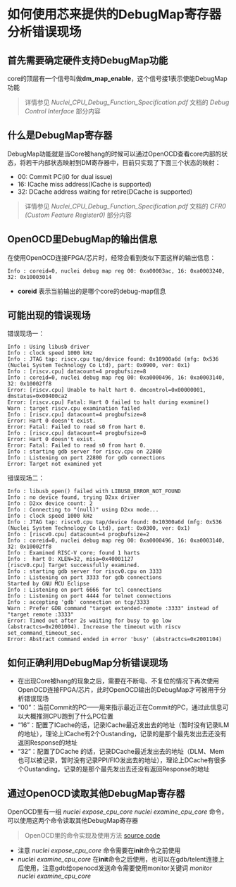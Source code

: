 # 如何使用芯来提供的DebugMap寄存器分析错误现场

## 首先需要确定硬件支持DebugMap功能

core的顶层有一个信号叫做**dm_map_enable**，这个信号接1表示使能DebugMap功能

> 详情参见 *Nuclei_CPU_Debug_Function_Specification.pdf* 文档的 *Debug Control Interface* 部分内容

## 什么是DebugMap寄存器

DebugMap功能就是当Core被hang的时候可以通过OpenOCD查看core内部的状态，将若干内部状态映射到DM寄存器中，目前只实现了下面三个状态的映射：

- 00: Commit PC(i0 for dual issue)
- 16: ICache miss address(ICache is supported)
- 32: DCache address waiting for retire(DCache is supported)

> 详情参见 *Nuclei_CPU_Debug_Function_Specification.pdf* 文档的 *CFR0 (Custom Feature Register0)* 部分内容

## OpenOCD里DebugMap的输出信息

在使用OpenOCD连接FPGA/芯片时，经常会看到类似下面这样的输出信息：

```
Info : coreid=0, nuclei debug map reg 00: 0xa00003ac, 16: 0xa0003240, 32: 0x10003014
```

- **coreid** 表示当前输出的是哪个core的debug-map信息

## 可能出现的错误现场

错误现场一：

```
Info : Using libusb driver
Info : clock speed 1000 kHz
Info : JTAG tap: riscv.cpu tap/device found: 0x10900a6d (mfg: 0x536 (Nuclei System Technology Co Ltd), part: 0x0900, ver: 0x1)
Info : [riscv.cpu] datacount=4 progbufsize=8
Info : coreid=0, nuclei debug map reg 00: 0xa0000496, 16: 0xa0003140, 32: 0x10002ff8
Error: [riscv.cpu] Unable to halt hart 0. dmcontrol=0x00000001, dmstatus=0x00400ca2
Error: [riscv.cpu] Fatal: Hart 0 failed to halt during examine()
Warn : target riscv.cpu examination failed
Info : [riscv.cpu] datacount=4 progbufsize=8
Error: Hart 0 doesn't exist.
Error: Fatal: Failed to read s0 from hart 0.
Info : [riscv.cpu] datacount=4 progbufsize=8
Error: Hart 0 doesn't exist.
Error: Fatal: Failed to read s0 from hart 0.
Info : starting gdb server for riscv.cpu on 22800
Info : Listening on port 22800 for gdb connections
Error: Target not examined yet
```

错误现场二：

```
Info : libusb_open() failed with LIBUSB_ERROR_NOT_FOUND
Info : no device found, trying D2xx driver
Info : D2xx device count: 2
Info : Connecting to "(null)" using D2xx mode...
Info : clock speed 1000 kHz
Info : JTAG tap: riscv0.cpu tap/device found: 0x10300a6d (mfg: 0x536 (Nuclei System Technology Co Ltd), part: 0x0300, ver: 0x1)
Info : [riscv0.cpu] datacount=4 progbufsize=2
Info : coreid=0, nuclei debug map reg 00: 0xa0000496, 16: 0xa0003140, 32: 0x10002ff8
Info : Examined RISC-V core; found 1 harts
Info :  hart 0: XLEN=32, misa=0x40001127
[riscv0.cpu] Target successfully examined.
Info : starting gdb server for riscv0.cpu on 3333
Info : Listening on port 3333 for gdb connections
Started by GNU MCU Eclipse
Info : Listening on port 6666 for tcl connections
Info : Listening on port 4444 for telnet connections
Info : accepting 'gdb' connection on tcp/3333
Warn : Prefer GDB command "target extended-remote :3333" instead of "target remote :3333"
Error: Timed out after 2s waiting for busy to go low (abstractcs=0x2001004). Increase the timeout with riscv set_command_timeout_sec.
Error: Abstract command ended in error 'busy' (abstractcs=0x2001104)
```

## 如何正确利用DebugMap分析错误现场

- 在出现Core被hang的现象之后，需要在不断电、不复位的情况下再次使用OpenOCD连接FPGA/芯片，此时OpenOCD输出的DebugMap才可被用于分析错误现场
- “00”：当前Commit的PC——用来指示最近正在Commit的PC，通过此信息可以大概推测CPU跑到了什么PC位置
- “16”：配置了ICache的话，记录ICache最近发出去的地址（暂时没有记录ILM的地址），理论上ICache有2个Oustanding，记录的是那个最先发出去还没有返回Response的地址
- “32”：配置了DCache 的话，记录DCache最近发出去的地址（DLM、Mem也可以被记录，暂时没有记录PPI/FIO发出去的地址），理论上DCache有很多个Oustanding，记录的是那个最先发出去还没有返回Response的地址

## 通过OpenOCD读取其他DebugMap寄存器

OpenOCD里有一组 *nuclei expose_cpu_core* *nuclei examine_cpu_core* 命令，可以使用这两个命令读取其他DebugMap寄存器

> OpenOCD里的命令实现及使用方法 [source code](https://github.com/riscv-mcu/riscv-openocd/blob/be0e02e2f4b74fc33e7617154791570e74fde2d0/src/target/riscv/nuclei_riscv.c#L984-L999)

- 注意 *nuclei expose_cpu_core* 命令需要在**init**命令之前使用
- *nuclei examine_cpu_core* 在**init**命令之后使用，也可以在gdb/telent连接上后使用，注意gdb给openocd发送命令需要使用monitor关键词 *monitor nuclei examine_cpu_core*
